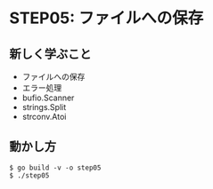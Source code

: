 # STEP05: ファイルへの保存

## 新しく学ぶこと

* ファイルへの保存
* エラー処理
* bufio.Scanner
* strings.Split
* strconv.Atoi

## 動かし方

```
$ go build -v -o step05
$ ./step05
```
